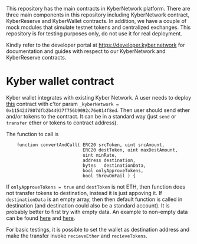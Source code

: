 This repository has the main contracts in KyberNetwork platform. There are three main components in this repository including KyberNetwork contract, KyberReserve and KyberWallet contracts. In addition, we have a couple of mock modules that simulate testnet tokens and centralized exchanges.
This repository is for testing purposes only,  do not use it for real deployment.

Kindly refer to the developer portal at https://developer.kyber.network for documentation and guides with respect to our KyberNetwork and KyberReserve contracts.

# Kyber wallet contract
Kyber wallet integrates with existing Kyber Network.
A user needs to deploy [this](https://github.com/KyberNetwork/smart-contracts/blob/master/contracts/KyberWallet.sol) contract with c'tor param
`_kyberNetwork = 0x11542d7807dfb2b44937f756b9092c76e814f8ed`.
Then user should send ether and/or tokens to the contract. It can be in a standard way (just `send` or `transfer` ether or tokens to contract address).

The function to call is 
```
    function convertAndCall( ERC20 srcToken, uint srcAmount,
                             ERC20 destToken, uint maxDestAmount,
                             uint minRate,
                             address destination,
                             bytes   destinationData,
                             bool onlyApproveTokens,
                             bool throwOnFail ) {
```
If `onlyApproveTokens = true` and `destToken` is not ETH, then function does not transfer tokens to destination, instead it is just appoving it.
If `destinationData` is an empty array, then then default function is called in destination (and destination could also be a standard account).
It is probably better to first try with empty data.
An example to non-empty data can be found [here](https://github.com/KyberNetwork/smart-contracts/blob/master/test/firstscenario.js#L364) and [here](https://github.com/KyberNetwork/smart-contracts/blob/master/test/firstscenario.js#L391).

For basic testings, it is possible to set the wallet as destination address and make the transfer invoke `recieveEther` and `recieveTokens`.
